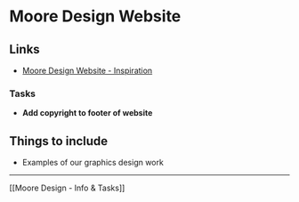 
# Moore Design Website

## Links
-   [Moore Design Website - Inspiration](https://www.amplenote.com/notes/b67787f6-de68-11ec-b7c5-02d81509313b)


### Tasks
-   **Add copyright to footer of website**
    

## Things to include
-   Examples of our graphics design work


---
[[Moore Design - Info & Tasks]]